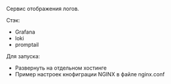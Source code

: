 Сервис отображения логов.

Стэк:

- Grafana
- loki
- promptail

Для запуска:

- Развернуть на отдельном хостинге
- Пример настроек кнофиграции NGINX в файле nginx.conf
